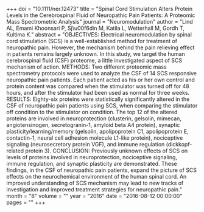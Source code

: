 +++
doi = "10.1111/ner.12473"
title = "Spinal Cord Stimulation Alters Protein Levels in the Cerebrospinal Fluid of Neuropathic Pain Patients: A Proteomic Mass Spectrometric Analysis"
journal = "Neuromodulation"
author = "Lind AL, Emami Khoonsari P, Sj\u00f6din M, Katila L, Wetterhall M, Gordh T, Kultima K."
abstract = "OBJECTIVES: Electrical neuromodulation by spinal cord stimulation (SCS) is a well-established method for treatment of neuropathic pain. However, the mechanism behind the pain relieving effect in patients remains largely unknown. In this study, we target the human cerebrospinal fluid (CSF) proteome, a little investigated aspect of SCS mechanism of action. METHODS: Two different proteomic mass spectrometry protocols were used to analyze the CSF of 14 SCS responsive neuropathic pain patients. Each patient acted as his or her own control and protein content was compared when the stimulator was turned off for 48 hours, and after the stimulator had been used as normal for three weeks. RESULTS: Eighty-six proteins were statistically significantly altered in the CSF of neuropathic pain patients using SCS, when comparing the stimulator off condition to the stimulator on condition. The top 12 of the altered proteins are involved in neuroprotection (clusterin, gelsolin, mimecan, angiotensinogen, secretogranin-1, amyloid beta A4 protein), synaptic plasticity/learning/memory (gelsolin, apolipoprotein C1, apolipoprotein E, contactin-1, neural cell adhesion molecule L1-like protein), nociceptive signaling (neurosecretory protein VGF), and immune regulation (dickkopf-related protein 3). CONCLUSION: Previously unknown effects of SCS on levels of proteins involved in neuroprotection, nociceptive signaling, immune regulation, and synaptic plasticity are demonstrated. These findings, in the CSF of neuropathic pain patients, expand the picture of SCS effects on the neurochemical environment of the human spinal cord. An improved understanding of SCS mechanism may lead to new tracks of investigation and improved treatment strategies for neuropathic pain."
month = "8"
volume = ""
year = "2016"
date = "2016-08-12 00:00:00"
pages = ""
+++

